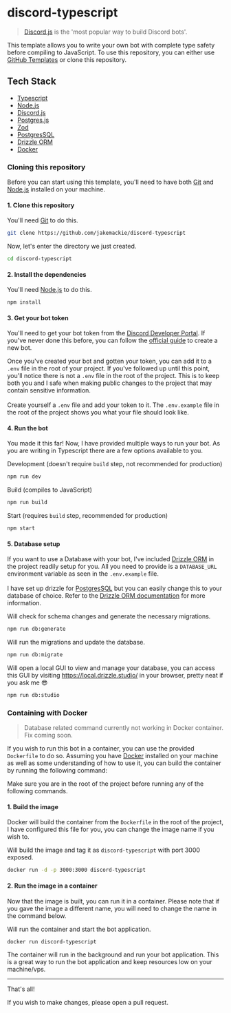 # discord-typescript

> [Discord.js](https://discord.js.org/) is the 'most popular way to build Discord bots'.

This template allows you to write your own bot with complete type safety before compiling to JavaScript. To use this repository, you can either use [GitHub Templates](https://docs.github.com/en/issues/planning-and-tracking-with-projects/creating-projects/copying-an-existing-project) or clone this repository.

## Tech Stack
- [Typescript](https://www.typescriptlang.org/)
- [Node.js](https://nodejs.org/en/)
- [Discord.js](https://discord.js.org/)
- [Postgres.js](https://github.com/porsager/postgres)
- [Zod](https://zod.dev/)
- [PostgresSQL](https://www.postgresql.org/)
- [Drizzle ORM](https://orm.drizzle.team/)
- [Docker](https://www.docker.com/)

### Cloning this repository

Before you can start using this template, you'll need to have both [Git](https://git-scm.com/) and [Node.js](https://nodejs.org/en/) installed on your machine.

#### 1. Clone this repository

You'll need [Git](https://git-scm.com/) to do this.

```bash
git clone https://github.com/jakemackie/discord-typescript
```

Now, let's enter the directory we just created.

```bash
cd discord-typescript
```

#### 2. Install the dependencies

You'll need [Node.js](https://nodejs.org/en/) to do this.

```bash
npm install
```

#### 3. Get your bot token

You'll need to get your bot token from the [Discord Developer Portal](https://discord.com/developers/applications). If you've never done this before, you can follow the [official guide](https://discordjs.guide/preparations/setting-up-a-bot-application.html#creating-your-bot) to create a new bot.

Once you've created your bot and gotten your token, you can add it to a `.env` file in the root of your project. If you've followed up until this point, you'll notice there is not a `.env` file in the root of the project. This is to keep both you and I safe when making public changes to the project that may contain sensitive information.
<br />
<br />
Create yourself a `.env` file and add your token to it. The `.env.example` file in the root of the project shows you what your file should look like.

#### 4. Run the bot

You made it this far! Now, I have provided multiple ways to run your bot. As you are writing in Typescript there are a few options available to you.

Development (doesn't require `build` step, not recommended for production)

```bash
npm run dev
```

Build (compiles to JavaScript)

```bash
npm run build
```

Start (requires `build` step, recommended for production)

```bash
npm start
```

#### 5. Database setup

If you want to use a Database with your bot, I've included [Drizzle ORM](https://orm.drizzle.team/) in the project readily setup for you. All you need to provide is a `DATABASE_URL` environment variable as seen in the `.env.example` file.
<br />
<br />
I have set up drizzle for [PostgresSQL](https://www.postgresql.org/) but you can easily change this to your database of choice. Refer to the [Drizzle ORM documentation](https://orm.drizzle.team/docs/overview) for more information.

Will check for schema changes and generate the necessary migrations.

```bash
npm run db:generate
```

Will run the migrations and update the database.

```bash
npm run db:migrate
```

Will open a local GUI to view and manage your database, you can access this GUI by visiting https://local.drizzle.studio/ in your browser, pretty neat if you ask me 😎

```bash
npm run db:studio
```

### Containing with Docker

> Database related command currently not working in Docker container. Fix coming soon.

If you wish to run this bot in a container, you can use the provided `Dockerfile` to do so. Assuming you have [Docker](https://www.docker.com/) installed on your machine as well as some understanding of how to use it, you can build the container by running the following command:

Make sure you are in the root of the project before running any of the following commands.

#### 1. Build the image

Docker will build the container from the `Dockerfile` in the root of the project, I have configured this file for you, you can change the image name if you wish to.

Will build the image and tag it as `discord-typescript` with port 3000 exposed.

```bash
docker run -d -p 3000:3000 discord-typescript
```

#### 2. Run the image in a container

Now that the image is built, you can run it in a container. Please note that if you gave the image a different name, you will need to change the name in the command below.

Will run the container and start the bot application.

```bash
docker run discord-typescript
```

The container will run in the background and run your bot application. This is a great way to run the bot application and keep resources low on your machine/vps.

---

That's all!

If you wish to make changes, please open a pull request.
